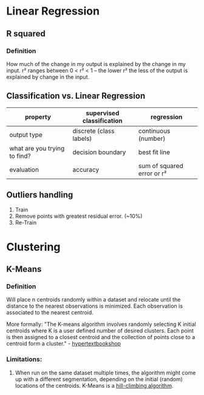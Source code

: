 # Linear Regression
## R squared
### Definition
How much of the change in my output is explained by the change in my input.
r² ranges between 0 < r² < 1 – the lower r² the less of the output is explained by change in the input.

## Classification vs. Linear Regression

| property | supervised classification | regression |
| -------- | ------------------------- | ---------- | 
| output type | discrete (class labels) | continuous (number) |
| what are you trying to find? | decision boundary | best fit line |
| evaluation | accuracy | sum of squared error or r² |

## Outliers handling
1. Train
2. Remove points with greatest residual error. (~10%)
3. Re-Train

# Clustering
## K-Means
### Definition
Will place n centroids randomly within a dataset and relocate until the distance to the nearest observations is minimized. Each observation is associated to the nearest centroid. 

More formally: 
"The K-means algorithm involves randomly selecting K initial centroids where K is a user defined number of desired clusters. Each point is then assigned to a closest centroid and the collection of points close to a centroid form a cluster." - [hypertextbookshop](http://www.hypertextbookshop.com/dataminingbook/public_version/contents/chapters/chapter004/section002/blue/page001.html)

### Limitations:
1. When run on the same dataset multiple times, the algorithm might come up with a different segmentation, depending on the initial (random) locations of the centroids. K-Means is a [hill-climbing algorithm](https://en.wikipedia.org/wiki/Hill_climbing).
